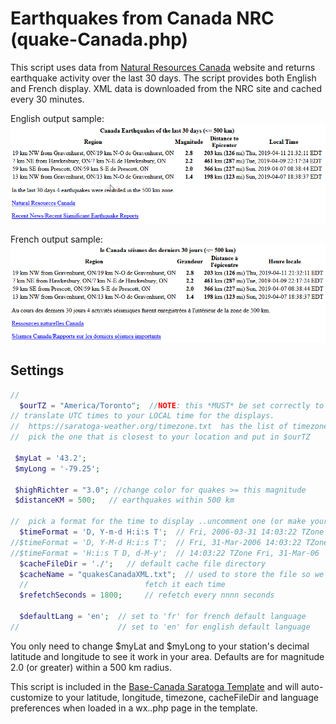 # Earthquakes from Canada NRC (quake-Canada.php)

This script uses data from [Natural Resources Canada](http://www.earthquakescanada.nrcan.gc.ca/recent/maps-cartes/index-en.php) website and returns earthquake activity over the last 30 days. The script provides both English and French display.  XML data is downloaded from the NRC site and cached every 30 minutes.

English output sample:
<img src="./sample-output-en.png" alt="sample English output">

French output sample:
<img src="./sample-output-fr.png" alt="sample French output">


## Settings

```php
//
  $ourTZ = "America/Toronto";  //NOTE: this *MUST* be set correctly to
// translate UTC times to your LOCAL time for the displays.
//  https://saratoga-weather.org/timezone.txt  has the list of timezone names
//  pick the one that is closest to your location and put in $ourTZ

 $myLat = '43.2';
 $myLong = '-79.25';

 $highRichter = "3.0"; //change color for quakes >= this magnitude
 $distanceKM = 500;   // earthquakes within 500 km

//  pick a format for the time to display ..uncomment one (or make your own)
  $timeFormat = 'D, Y-m-d H:i:s T';  // Fri, 2006-03-31 14:03:22 TZone
//$timeFormat = 'D, Y-M-d H:i:s T';  // Fri, 31-Mar-2006 14:03:22 TZone
//$timeFormat = 'H:i:s T D, d-M-y';  // 14:03:22 TZone Fri, 31-Mar-06
  $cacheFileDir = './';   // default cache file directory
  $cacheName = "quakesCanadaXML.txt";  // used to store the file so we don't have to
  //                          fetch it each time
  $refetchSeconds = 1800;     // refetch every nnnn seconds

  $defaultLang = 'en';  // set to 'fr' for french default language
//                      // set to 'en' for english default language

```

You only need to change $myLat and $myLong to your station's decimal latitude and longitude to see it work in your area.
Defaults are for magnitude 2.0 (or greater) within a 500 km radius.

This script is included in the [Base-Canada Saratoga Template](https://saratoga-weather.org/wxtemplates/index.php) and will auto-customize to
your latitude, longitude, timezone, cacheFileDir and language preferences when loaded in a wx..php page in the template.
